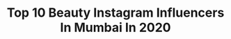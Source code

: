 ---
title: Top 10 Beauty Instagram Influencers In Mumbai In 2020
description: >-
  Find top beauty Instagram influencers in Mumbai in 2020. Most popular hashtags: #mumbai #love #beauty #instagood.
platform: Instagram
hits: 779
text_top: See the most popular Instagram profiles on inBeat.
text_bottom: Our search engine holds 779 Instagram influencers like this in Mumbai, India for you to collaborate.
profiles:
  - username: "the_megha_prasad"
    fullname: >-
      Megha Prasad
    bio: >-
      You have to dream before your dreams can come true ✨ For collaborations, drop a mail 📩 megha.com3@gmail.com
    location: "India"
    followers: 187603
    engagement: 198
    commentsToLikes: 0.026977
    id: ck5zvbme03xe50i140pq6ybpr
    verified: false
    hashtags: "#ootdfashion, #meghaprasad, #blogger, #beauty"
  - username: "theprachis18official"
    fullname: >-
      ThePrachis18Official
    bio: >-
      High on Life💃💃💃 MRS INDIA PERFECT BODY 2017 Top 5 Mrs. India 2017 For Books check @what_i_read18 Chocolates @chocoocean18
    location: "India"
    followers: 12929
    engagement: 519
    commentsToLikes: 0.018563
    id: ck8t78v2afzhm0j78549jtgba
    verified: false
    hashtags: "#mumbaiblogger, #glam, #maquillaje, #love"
  - username: "sone_space"
    fullname: >-
      Iira Soni
    bio: >-
      Actor | Dreamer | Animal lover | Reckless doer | All shades of dramatic! DM for collaboration. Follow me on amazon on the link below!!
    location: "India"
    followers: 121325
    engagement: 128
    commentsToLikes: 0.051573
    id: ck14igy8pfcgr0i19uxlvu88s
    verified: true
    hashtags: "#moodyedits, #lovewhatyoudo, #beautybloggers, #portraitphotography"
  - username: "nidhiagerwal__love"
    fullname: >-
      NIDHHI AGERWAL 🦋
    bio: >-
      Fan of❗@nidhhiagerwal ❗ All time favourite Please Support us ❣️Welcome to nidhhi family ❣️ Follow for daily updates
    location: "India"
    followers: 42758
    engagement: 254
    commentsToLikes: 0.011223
    id: ckap555ffa8qg0i78y75bdud9
    verified: false
    hashtags: "#ladysuperstar, #akshaykumar, #fashion, #kerala"
  - username: "nomadicbrowngirl"
    fullname: >-
      SHWETA MENGHANI | TRAVEL BLOG
    bio: >-
      Ireland 🇮🇪 based Indian Techie 🇮🇳 who loves to Travel and Inspire 🗺🌍 You are too valuable to work a 9 to 5 job for 45 years👩‍💻
    location: "India"
    followers: 10507
    engagement: 800
    commentsToLikes: 0.089590
    id: ck9hancsud7wk0j78qb69zrci
    verified: false
    hashtags: "#travelers, #travel, #cantskipportugal, #beachday"
  - username: "stateoftheaart"
    fullname: >-
      Aarti
    bio: >-
      Benvenuta tu bellissimo!🌼 Curly Girl 👩🏻‍🦱 • Social Media Nerd 📱• Coffee addict ☕ Fashion | Beauty 📍 Mumbai, India. 📩 stateoftheaartofficial@gmail.com
    location: "India"
    followers: 8745
    engagement: 390
    commentsToLikes: 0.142452
    id: ck600fsy7ditj0i14x4kd3phm
    verified: false
    hashtags: "#sareefashion, #portraits, #sareelove, #sareestyle"
  - username: "lovingmom_v"
    fullname: >-
      Priyanka Agarwal
    bio: >-
      Mom blogger Lifestyle blogger Beauty blogger Mumbai/Surat Owner @cuddle_me_collection DM or mail zacpiyu@gmail.com for Collaboration
    location: "India"
    followers: 16847
    engagement: 227
    commentsToLikes: 0.104397
    id: ck136aewz5jhb0i19ziwx2vbu
    verified: false
    hashtags: "#momblogger, #suratmomblogger, #suratblogger, #lovingmomv"
  - username: "officialbhakti"
    fullname: >-
      B H A K T I
    bio: >-
      MUMBAI ♥️🇮🇳 #blogger #lifestyle #beauty #foodblogger #mumbaibloggers ❌️NO REPOST ALLOWED❌️ DM for PAID invites, promotion and collaboration.
    location: "India"
    followers: 24331
    engagement: 257
    commentsToLikes: 0.096319
    id: ck8t860q6j8l20j78q7sssuh2
    verified: false
    hashtags: "#soulfood, #foodforlife, #homecooking, #friedfood"
  - username: "_thecozychic_"
    fullname: >-
      Kashish Panchal
    bio: >-
      India🇮🇳/Mumbai BEAUTY CONTENT CREATOR 📷 19 y/o PROFESSIONAL MAKEUP ARTIST EMAIL/DM FOR PAID COLLABORATION ONLY
    location: "India"
    followers: 10663
    engagement: 1068
    commentsToLikes: 0.100103
    id: ck5zyehth9qk10i14ytbydnrm
    verified: false
    hashtags: "#content, #bellahadid, #facelifting, #robot"
  - username: "shivangigosavi"
    fullname: >-
      Shivangi 🌺| Blogger
    bio: >-
      Lashes long & Coffee strong☕ Lifestyle | Travel | Food | Beauty 📍Mumbai 🥗 Vegetarian ✨ Instagram photo-styling Collaborations 💌shivi.gblogs@gmail.com
    location: "India"
    followers: 10652
    engagement: 824
    commentsToLikes: 0.239841
    id: ck5q42fvungot0i11rr6ddku0
    verified: false
    hashtags: "#travelblogger, #indianbloggers, #begrateful, #opareviews"
---